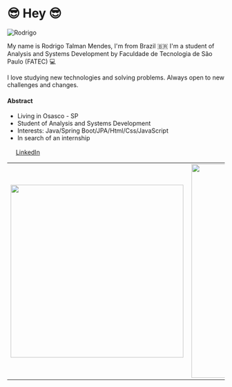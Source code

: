 #  😎 Hey  😎

![Rodrigo](https://user-images.githubusercontent.com/69361027/110225780-6a2f2b80-7ec7-11eb-8c65-8dc570748e74.png)


My name is Rodrigo Talman Mendes, I'm from Brazil  🇧🇷 I'm a student of Analysis and Systems Development  by Faculdade de Tecnologia de São Paulo (FATEC) 💻

I love studying new technologies and solving problems. Always open to new challenges and changes.

#### Abstract 
 - Living in Osasco - SP
 - Student of Analysis and Systems Development 
 - Interests: Java/Spring Boot/JPA/Html/Css/JavaScript
 -  In search of an internship


<a href="https://www.linkedin.com/in/rodrigotalman/"><img src="https://user-images.githubusercontent.com/69361027/110225866-3accee80-7ec8-11eb-8e40-8e3c8e36e95e.png" width="16"></img></a> [LinkedIn](https://www.linkedin.com/in/rodrigotalman)  



<center>
<table>
    <tr>
        <td><img width="400px" align="left" src="https://github-readme-stats.vercel.app/api/top-langs/?username=yDrck&hide=html&layout=compact&theme=radical" /></td>
        <td><img width="495px" align="left" src="https://github-readme-stats.vercel.app/api?username=yDrck&theme=radical"/></td>
    </tr>   
</table>
</center>  
 



     
